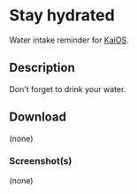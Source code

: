 # Stay hydrated
Water intake reminder for [KaiOS](https://www.kaiostech.com).
<br>

## Description
Don't forget to drink your water.
<br>

## Download
(none)
<br>

### Screenshot(s)
(none)
